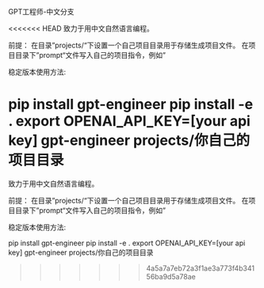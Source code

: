 GPT工程师-中文分支

<<<<<<< HEAD
致力于用中文自然语言编程。

前提： 在目录”projects/“下设置一个自己项目目录用于存储生成项目文件。 在项目目录下”prompt“文件写入自己的项目指令，例如”

稳定版本使用方法:

pip install gpt-engineer pip install -e . export OPENAI_API_KEY=[your api key] gpt-engineer projects/你自己的项目目录
=======


致力于用中文自然语言编程。


前提：
在目录”projects/“下设置一个自己项目目录用于存储生成项目文件。
在项目目录下”prompt“文件写入自己的项目指令，例如”



稳定版本使用方法:



pip install gpt-engineer
pip install -e .
export OPENAI_API_KEY=[your api key]
gpt-engineer projects/你自己的项目目录



 
>>>>>>> 4a5a7a7eb72a3f1ae3a773f4b34156ba9d5a78ae
